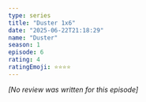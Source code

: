```yaml
---
type: series
title: "Duster 1x6"
date: "2025-06-22T21:18:29"
name: "Duster"
season: 1
episode: 6
rating: 4
ratingEmoji: ⭐️⭐️⭐️⭐️
---
```


*[No review was written for this episode]*
